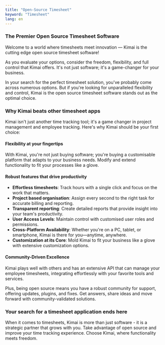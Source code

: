 ```yaml
---
title: "Open-Source Timesheet"
keyword: "Timesheet"
lang: en
---
```


### The Premier Open Source Timesheet Software

Welcome to a world where timesheets meet innovation — Kimai is the cutting edge open source timesheet software!

As you evaluate your options, consider the freedom, flexibility, and full control that Kimai offers. 
It's not just software; it's a game-changer for your business.

In your search for the perfect timesheet solution, you've probably come across numerous options.
But if you're looking for unparalleled flexibility and control, Kimai is the open source timesheet software stands out as the optimal choice.

### Why Kimai beats other timesheet apps

Kimai isn't just another time tracking tool; it's a game changer in project management and employee tracking. Here's why Kimai should be your first choice:

#### Flexibility at your fingertips

With Kimai, you're not just buying software; you're buying a customisable platform that adapts to your business needs. Modify and extend functionality to fit your processes like a glove.

#### Robust features that drive productivity

- **Effortless timesheets**: Track hours with a single click and focus on the work that matters.
- **Project based organisation**: Assign every second to the right task for accurate billing and reporting.
- **Transparent reporting**: Create detailed reports that provide insight into your team's productivity.
- **User Access Levels**: Maintain control with customised user roles and permissions.
- **Cross-Platform Availability**: Whether you're on a PC, tablet, or smartphone, Kimai is there for you—anytime, anywhere.
- **Customization at its Core**: Mold Kimai to fit your business like a glove with extensive customization options.

#### Community-Driven Excellence

Kimai plays well with others and has an extensive API that can manage your employee timesheets, integrating effortlessly with your favorite tools and services.

Plus, being open source means you have a robust community for support, offering updates, plugins, and fixes.
Get answers, share ideas and move forward with community-validated solutions.

### Your search for a timesheet application ends here

When it comes to timesheets, Kimai is more than just software - it is a strategic partner that grows with you.
Take advantage of open source and improve your time tracking experience.
Choose Kimai, where functionality meets freedom.
